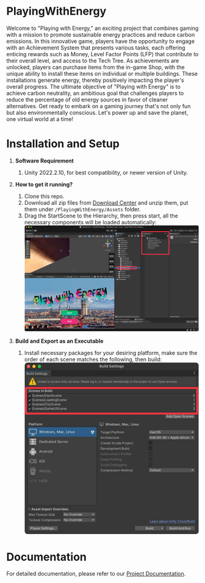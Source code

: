 # PlayingWithEnergy

Welcome to "Playing with Energy," an exciting project that combines gaming with a mission to promote sustainable energy practices and reduce carbon emissions. In this innovative game, players have the opportunity to engage with an Achievement System that presents various tasks, each offering enticing rewards such as Money, Level Factor Points (LFP) that contribute to their overall level, and access to the Tech Tree. As achievements are unlocked, players can purchase items from the in-game Shop, with the unique ability to install these items on individual or multiple buildings. These installations generate energy, thereby positively impacting the player's overall progress. The ultimate objective of "Playing with Energy" is to achieve carbon neutrality, an ambitious goal that challenges players to reduce the percentage of old energy sources in favor of cleaner alternatives. Get ready to embark on a gaming journey that's not only fun but also environmentally conscious. Let's power up and save the planet, one virtual world at a time!

# Installation and Setup

1. **Software Requirement**

   1. Unity 2022.2.10, for best compatibility, or newer version of Unity.

2. **How to get it running?**

   1. Clone this repo.
   2. Download all zip files from [Download Center](https://enderwang.notion.site/Doc-12-Project-Documentation-0ffdade4511543b8ad51139b8b8dcd97?pvs=4) and unzip them, put them under `/PlayingWithEnergy/Assets` folder.
   3. Drag the StartScene to the Hierarchy, then press start, all the necessary components will be loaded automatically:![Alt text](/README/StartScene.png)

3. **Build and Export as an Executable**

   1. Install necessary packages for your desiring platform, make sure the order of each scene matches the following, then build:![Alt text](/README/BuildSettings.png)

# Documentation

For detailed documentation, please refer to our [Project Documentation](https://enderwang.notion.site/Doc-12-Project-Documentation-0ffdade4511543b8ad51139b8b8dcd97?pvs=4).
